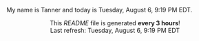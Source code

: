 My name is Tanner and today is Tuesday, August 6, 9:19 PM EDT.

<p align="center">This <i>README</i> file is generated <b>every 3 hours</b>!</br>Last refresh: Tuesday, August 6, 9:19 PM EDT<br /></p>
